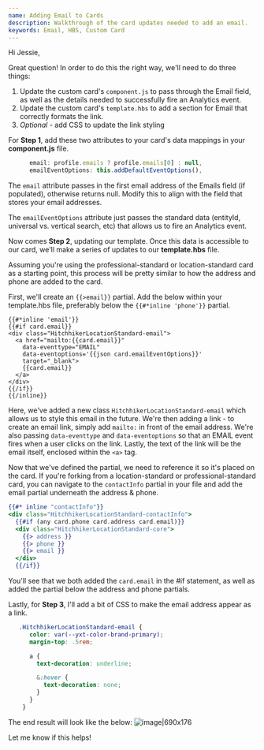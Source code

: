 ```yaml
---
name: Adding Email to Cards
description: Walkthrough of the card updates needed to add an email.
keywords: Email, HBS, Custom Card
---
```


Hi Jessie,

Great question! In order to do this the right way, we'll need to do three things:
1. Update the custom card's `component.js` to pass through the Email field, as well as the details needed to successfully fire an Analytics event.
2. Update the custom card's `template.hbs` to add a section for Email that correctly formats the link.
3. *Optional* - add CSS to update the link styling

For **Step 1**, add these two attributes to your card's data mappings in your **component.js** file.
```js
      email: profile.emails ? profile.emails[0] : null,
      emailEventOptions: this.addDefaultEventOptions(),
```
The `email` attribute passes in the first email address of the Emails field (if populated), otherwise returns null. Modify this to align with the field that stores your email addresses.

The `emailEventOptions` attribute just passes the standard data (entityId, universal vs. vertical search, etc) that allows us to fire an Analytics event.

Now comes **Step 2**, updating our template. Once this data is accessible to our card, we'll make a series of updates to our **template.hbs** file.

Assuming you're using the professional-standard or location-standard card as a starting point, this process will be pretty similar to how the address and phone are added to the card.

First, we'll create an ``{{>email}}`` partial. Add the below within your template.hbs file, preferably below the `{{#*inline 'phone'}}` partial.
```
{{#*inline 'email'}}
{{#if card.email}}
<div class="HitchhikerLocationStandard-email">
  <a href="mailto:{{card.email}}"
    data-eventtype="EMAIL"
    data-eventoptions='{{json card.emailEventOptions}}'
    target="_blank">
    {{card.email}}
  </a>
</div>
{{/if}}
{{/inline}}
```
Here, we've added a new class `HitchhikerLocationStandard-email` which allows us to style this email in the future. We're then adding a link - to create an email link, simply add `mailto:` in front of the email address. We're also passing `data-eventtype` and `data-eventoptions` so that an EMAIL event fires when a user clicks on the link. Lastly, the text of the link will be the email itself, enclosed within the `<a>` tag.

Now that we've defined the partial, we need to reference it so it's placed on the card. If you're forking from a location-standard or professional-standard card, you can navigate to the `contactInfo` partial in your file and add the email partial underneath the address & phone.

```hbs
{{#* inline "contactInfo"}}
<div class="HitchhikerLocationStandard-contactInfo">
  {{#if (any card.phone card.address card.email)}}
  <div class="HitchhikerLocationStandard-core">
    {{> address }}
    {{> phone }}
    {{> email }}
  </div>
  {{/if}}
```
You'll see that we both added the `card.email` in the #if statement, as well as added the partial below the address and phone partials.


Lastly, for **Step 3**, I'll add a bit of CSS to make the email address appear as a link.

```css
   .HitchhikerLocationStandard-email {
      color: var(--yxt-color-brand-primary);
      margin-top: .5rem;

      a {
        text-decoration: underline;

        &:hover {
          text-decoration: none;
        }
      }       
    }
```
The end result will look like the below:
![image|690x176](https://aws1.discourse-cdn.com/turtlehead/original/2X/4/4c72126b499dfa991358928dae9798f8bb0f7497.png)  

Let me know if this helps!
